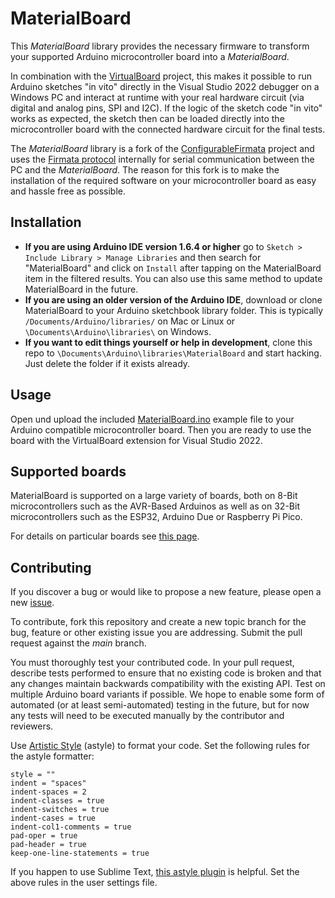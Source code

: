 # MaterialBoard

This *MaterialBoard* library provides the necessary firmware to transform your supported Arduino microcontroller board into a *MaterialBoard*. 

In combination with the [VirtualBoard](https://github.com/virtual-maker/VirtualBoard) project, this makes it possible to run Arduino sketches "in vito" directly in the Visual Studio 2022 debugger on a Windows PC and interact at runtime with your real hardware circuit (via digital and analog pins, SPI and I2C). If the logic of the sketch code "in vito" works as expected, the sketch then can be loaded directly into the microcontroller board with the connected hardware circuit for the final tests.

The *MaterialBoard* library is a fork of the [ConfigurableFirmata](https://github.com/firmata/ConfigurableFirmata) project and uses the [Firmata protocol](https://github.com/firmata/protocol) internally for serial communication between the PC and the *MaterialBoard*. The reason for this fork is to make the installation of the required software on your microcontroller board as easy and hassle free as possible.

## Installation

- **If you are using Arduino IDE version 1.6.4 or higher** go to `Sketch > Include Library > Manage Libraries` and then search for "MaterialBoard" and click on `Install` after tapping on the MaterialBoard item in the filtered results. You can also use this same method to update MaterialBoard in the future.
- **If you are using an older version of the Arduino IDE**, download or clone MaterialBoard to your Arduino sketchbook library folder. This is typically `/Documents/Arduino/libraries/` on Mac or Linux or `\Documents\Arduino\libraries\` on Windows.
- **If you want to edit things yourself or help in development**, clone this repo to `\Documents\Arduino\libraries\MaterialBoard` and start hacking. Just delete the folder if it exists already.

## Usage

Open und upload the included [MaterialBoard.ino](https://github.com/virtual-maker/MaterialBoard/blob/main/examples/MaterialBoard/MaterialBoard.ino) example file to your Arduino compatible microcontroller board. Then you are ready to use the board with the VirtualBoard extension for Visual Studio 2022.

## Supported boards

MaterialBoard is supported on a large variety of boards, both on 8-Bit microcontrollers such as the AVR-Based Arduinos as well as on 32-Bit microcontrollers such as the ESP32, Arduino Due or Raspberry Pi Pico.

For details on particular boards see [this page](BoardSupport.md).

## Contributing

If you discover a bug or would like to propose a new feature, please open a new [issue](https://github.com/virtual-maker/MaterialBoard/issues?sort=created&state=open).

To contribute, fork this repository and create a new topic branch for the bug, feature or other existing issue you are addressing. Submit the pull request against the *main* branch.

You must thoroughly test your contributed code. In your pull request, describe tests performed to ensure that no existing code is broken and that any changes maintain backwards compatibility with the existing API. Test on multiple Arduino board variants if possible. We hope to enable some form of automated (or at least semi-automated) testing in the future, but for now any tests will need to be executed manually by the contributor and reviewers.

Use [Artistic Style](http://astyle.sourceforge.net/) (astyle) to format your code. Set the following rules for the astyle formatter:

```
style = ""
indent = "spaces"
indent-spaces = 2
indent-classes = true
indent-switches = true
indent-cases = true
indent-col1-comments = true
pad-oper = true
pad-header = true
keep-one-line-statements = true
```

If you happen to use Sublime Text, [this astyle plugin](https://github.com/timonwong/SublimeAStyleFormatter) is helpful. Set the above rules in the user settings file.
